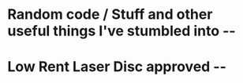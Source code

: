 # Random code / Stuff and other useful things I've stumbled into  --
# Low Rent Laser Disc approved --
